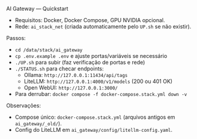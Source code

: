 AI Gateway — Quickstart

- Requisitos: Docker, Docker Compose, GPU NVIDIA opcional.
- Rede: `ai_stack_net` (criada automaticamente pelo `UP.sh` se não existir).

Passos:
- `cd /data/stack/ai_gateway`
- `cp .env.example .env` e ajuste portas/variáveis se necessário
- `./UP.sh` para subir (faz verificação de portas e rede)
- `./STATUS.sh` para checar endpoints:
  - Ollama: `http://127.0.0.1:11434/api/tags`
  - LiteLLM: `http://127.0.0.1:4000/v1/models` (200 ou 401 OK)
  - Open WebUI: `http://127.0.0.1:3000/`
- Para derrubar: `docker compose -f docker-compose.stack.yml down -v`

Observações:
- Compose único: `docker-compose.stack.yml` (arquivos antigos em `ai_gateway/_old/`).
- Config do LiteLLM em `ai_gateway/config/litellm-config.yaml`.
